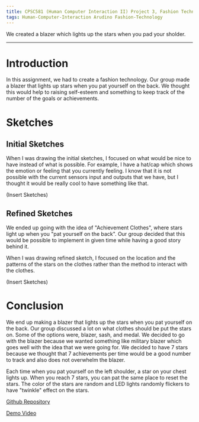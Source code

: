 ```yaml
---
title: CPSC581 (Human Computer Interaction II) Project 3, Fashion Technology
tags: Human-Computer-Interaction Arudino Fashion-Technology
---
```

We created a blazer which lights up the stars when you pad your sholder.

<!--more-->
---

# Introduction
In this assignment, we had to create a fashion technology. Our group made a blazer that lights up stars when you pat yourself on the back. We thought this would help to raising self-esteem and something to keep track of the number of the goals or achievements. 

# Sketches
## Initial Sketches
When I was drawing the initial sketches, I focused on what would be nice to have instead of what is possible. For example, I have a hat/cap which shows the emotion or feeling that you currently feeling. I know that it is not possible with the current sensors input and outputs that we have, but I thought it would be really cool to have something like that.

(Insert Sketches)

## Refined Sketches
We ended up going with the idea of "Achievement Clothes", where stars light up when you "pat yourself on the back". Our group decided that this would be possible to implement in given time while having a good story behind it.

When I was drawing refined sketch, I focused on the location and the patterns of the stars on the clothes rather than the method to interact with the clothes. 

(Insert Sketches)

# Conclusion
We end up making a blazer that lights up the stars when you pat yourself on the back. Our group discussed a lot on what clothes should be put the stars on. Some of the options were, blazer, sash, and medal. We decided to go with the blazer because we wanted something like military blazer which goes well with the idea that we were going for. We decided to have 7 stars because we thought that 7 achievements per time would be a good number to track and also does not overwhelm the blazer.

Each time when you pat yourself on the left shoulder, a star on your chest lights up. When you reach 7 stars, you can pat the same place to reset the stars. The color of the stars are random and LED lights randomly flickers to have "twinkle" effect on the stars.

[Github Repository](https://github.com/dennis-duong/581_P3_Fashion_Tech)

[Demo Video](https://youtu.be/D-KSMKeMvzA)